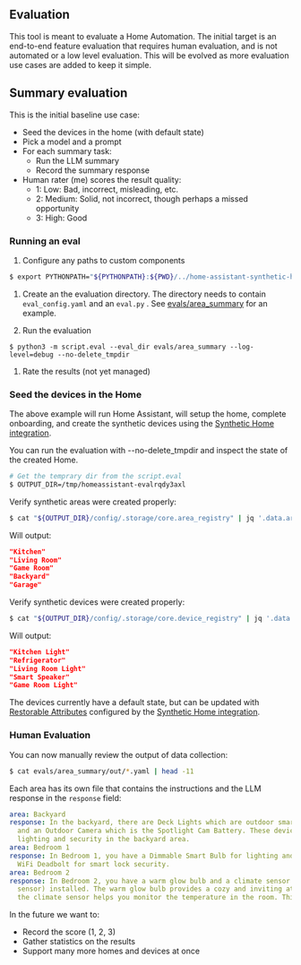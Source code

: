 ## Evaluation

This tool is meant to evaluate a Home Automation. The initial target is an
end-to-end feature evaluation that requires human evaluation, and is not
automated or a low level evaluation. This will be evolved as more evaluation
use cases are added to keep it simple.

## Summary evaluation

This is the initial baseline use case:

- Seed the devices in the home (with default state)
- Pick a model and a prompt
- For each summary task:
  - Run the LLM summary
  - Record the summary response
- Human rater (me) scores the result quality:
  - 1: Low: Bad, incorrect, misleading, etc.
  - 2: Medium: Solid, not incorrect, though perhaps a missed opportunity
  - 3: High: Good

### Running an eval

1. Configure any paths to custom components

```bash
$ export PYTHONPATH="${PYTHONPATH}:${PWD}/../home-assistant-synthetic-home/custom_components/:${PWD}/../home-assistant-synthetic-home/"
```

1. Create an the evaluation directory. The directory needs to contain `eval_config.yaml` and an `eval.py` . See [evals/area_summary](evals/area_summary/) for an example.

1. Run the evaluation

```
$ python3 -m script.eval --eval_dir evals/area_summary --log-level=debug --no-delete_tmpdir
```

1. Rate the results (not yet managed)


### Seed the devices in the Home

The above example will run Home Assistant, will setup the home, complete onboarding, and create the synthetic devices
using the [Synthetic Home integration](https://github.com/allenporter/home-assistant-synthetic-home/).

You can run the evaluation with --no-delete_tmpdir and inspect the state of the created Home.

```bash
# Get the temprary dir from the script.eval
$ OUTPUT_DIR=/tmp/homeassistant-evalrqdy3axl
```

Verify synthetic areas were created properly:
```bash
$ cat "${OUTPUT_DIR}/config/.storage/core.area_registry" | jq '.data.areas[].name' | head -5
```
Will output:
```json
"Kitchen"
"Living Room"
"Game Room"
"Backyard"
"Garage"
```

Verify synthetic devices were created properly:
```bash
$ cat "${OUTPUT_DIR}/config/.storage/core.device_registry" | jq '.data.devices[].name' | head -5
```
Will output:
```json
"Kitchen Light"
"Refrigerator"
"Living Room Light"
"Smart Speaker"
"Game Room Light"
```

The devices currently have a default state, but can be updated with [Restorable Attributes](https://github.com/allenporter/home-assistant-synthetic-home/?tab=readme-ov-file#restorable-attributes-using-service-calls)
configured by the [Synthetic Home integration](https://github.com/allenporter/home-assistant-synthetic-home/).


### Human Evaluation

You can now manually review the output of data collection:

```bash
$ cat evals/area_summary/out/*.yaml | head -11
```

Each area has its own file that contains the instructions and the LLM response in the `response` field:
```yaml
area: Backyard
response: In the backyard, there are Deck Lights which are outdoor smart string lights
  and an Outdoor Camera which is the Spotlight Cam Battery. These devices help provide
  lighting and security in the backyard area.
area: Bedroom 1
response: In Bedroom 1, you have a Dimmable Smart Bulb for lighting and a Encode Smart
  WiFi Deadbolt for smart lock security.
area: Bedroom 2
response: In Bedroom 2, you have a warm glow bulb and a climate sensor (smart temperature
  sensor) installed. The warm glow bulb provides a cozy and inviting atmosphere, while
  the climate sensor helps you monitor the temperature in the room. This area is designed
```


In the future we want to:
- Record the score (1, 2, 3)
- Gather statistics on the results
- Support many more homes and devices at once
